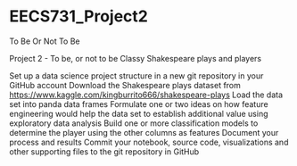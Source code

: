 # EECS731_Project2
To Be Or Not To Be

Project 2 - To be, or not to be
Classy Shakespeare plays and players

Set up a data science project structure in a new git repository in your GitHub account
Download the Shakespeare plays dataset from https://www.kaggle.com/kingburrito666/shakespeare-plays
Load the data set into panda data frames
Formulate one or two ideas on how feature engineering would help the data set to establish additional value using exploratory data analysis
Build one or more classification models to determine the player using the other columns as features
Document your process and results
Commit your notebook, source code, visualizations and other supporting files to the git repository in GitHub
